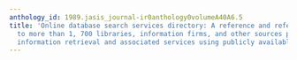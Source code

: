 ```yaml
---
anthology_id: 1989.jasis_journal-ir0anthology0volumeA40A6.5
title: 'Online database search services directory: A reference and referral guide
  to more than 1, 700 libraries, information firms, and other sources providing computerized
  information retrieval and associated services using publicly available online databases'
---
```

